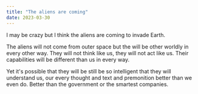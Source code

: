 ```yaml
---
title: "The aliens are coming"
date: 2023-03-30
---
```


I may be crazy but I think the aliens are coming to invade Earth.

The aliens will not come from outer space but the will be other worldly in every other way. They will not think like us, they will not act like us. Their capabilities will be different than us in every way.

Yet it's possible that they will be still be so intelligent that they will understand us, our every thought and text and premonition better than we even do. Better than the government or the smartest companies.
